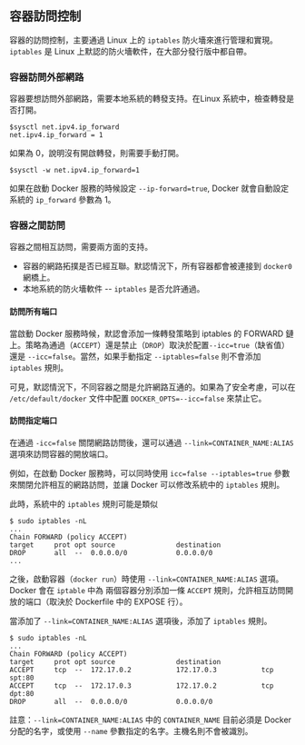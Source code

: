 ## 容器訪問控制
容器的訪問控制，主要通過 Linux 上的 `iptables` 防火墻來進行管理和實現。`iptables` 是 Linux 上默認的防火墻軟件，在大部分發行版中都自帶。

### 容器訪問外部網路
容器要想訪問外部網路，需要本地系統的轉發支持。在Linux 系統中，檢查轉發是否打開。

```
$sysctl net.ipv4.ip_forward
net.ipv4.ip_forward = 1
```
如果為 0，說明沒有開啟轉發，則需要手動打開。
```
$sysctl -w net.ipv4.ip_forward=1
```
如果在啟動 Docker 服務的時候設定 `--ip-forward=true`, Docker 就會自動設定系統的 `ip_forward` 參數為 1。

### 容器之間訪問
容器之間相互訪問，需要兩方面的支持。
* 容器的網路拓撲是否已經互聯。默認情況下，所有容器都會被連接到 `docker0` 網橋上。
* 本地系統的防火墻軟件 -- `iptables` 是否允許通過。

#### 訪問所有端口
當啟動 Docker 服務時候，默認會添加一條轉發策略到 iptables 的 FORWARD 鏈上。策略為通過（`ACCEPT`）還是禁止（`DROP`）取決於配置`--icc=true`（缺省值）還是 `--icc=false`。當然，如果手動指定 `--iptables=false` 則不會添加 `iptables` 規則。

可見，默認情況下，不同容器之間是允許網路互通的。如果為了安全考慮，可以在 `/etc/default/docker` 文件中配置 `DOCKER_OPTS=--icc=false` 來禁止它。

#### 訪問指定端口
在通過 `-icc=false` 關閉網路訪問後，還可以通過 `--link=CONTAINER_NAME:ALIAS` 選項來訪問容器的開放端口。

例如，在啟動 Docker 服務時，可以同時使用 `icc=false --iptables=true` 參數來關閉允許相互的網路訪問，並讓 Docker 可以修改系統中的 `iptables` 規則。

此時，系統中的 `iptables` 規則可能是類似
```
$ sudo iptables -nL
...
Chain FORWARD (policy ACCEPT)
target     prot opt source               destination
DROP       all  --  0.0.0.0/0            0.0.0.0/0
...
```

之後，啟動容器（`docker run`）時使用 `--link=CONTAINER_NAME:ALIAS` 選項。Docker 會在 `iptable` 中為 兩個容器分別添加一條 `ACCEPT` 規則，允許相互訪問開放的端口（取決於 Dockerfile 中的 EXPOSE 行）。

當添加了 `--link=CONTAINER_NAME:ALIAS` 選項後，添加了 `iptables` 規則。
```
$ sudo iptables -nL
...
Chain FORWARD (policy ACCEPT)
target     prot opt source               destination
ACCEPT     tcp  --  172.17.0.2           172.17.0.3           tcp spt:80
ACCEPT     tcp  --  172.17.0.3           172.17.0.2           tcp dpt:80
DROP       all  --  0.0.0.0/0            0.0.0.0/0
```

註意：`--link=CONTAINER_NAME:ALIAS` 中的 `CONTAINER_NAME` 目前必須是 Docker 分配的名字，或使用 `--name` 參數指定的名字。主機名則不會被識別。
